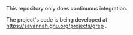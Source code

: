 This repository only does continuous integration.

The project's code is being developed at https://savannah.gnu.org/projects/grep .

